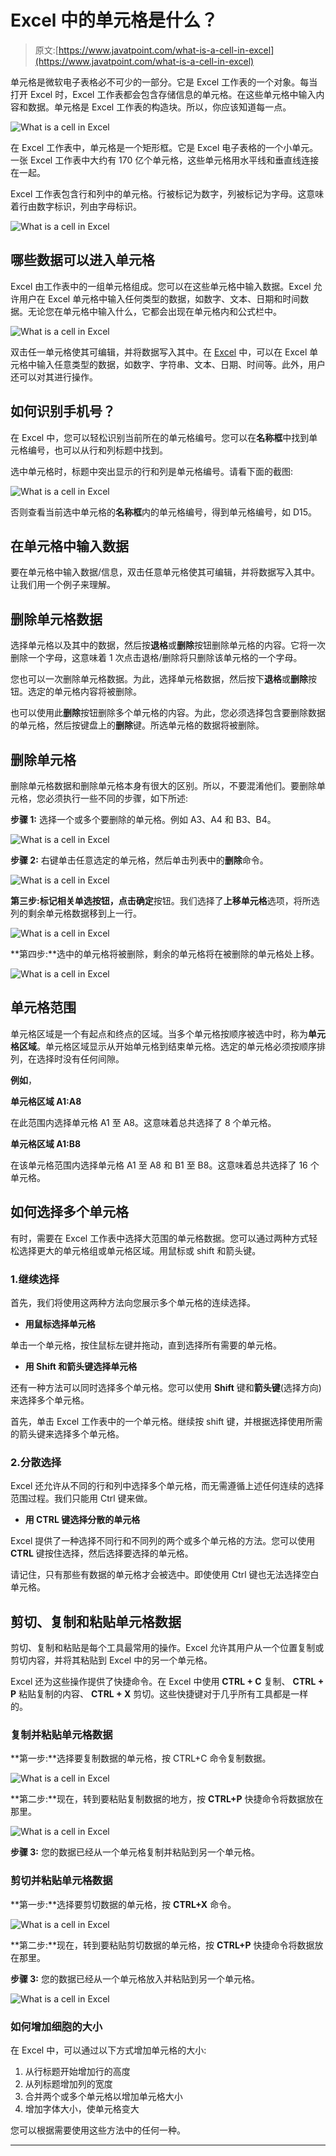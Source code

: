 # Excel 中的单元格是什么？

> 原文:[https://www.javatpoint.com/what-is-a-cell-in-excel](https://www.javatpoint.com/what-is-a-cell-in-excel)

单元格是微软电子表格必不可少的一部分。它是 Excel 工作表的一个对象。每当打开 Excel 时，Excel 工作表都会包含存储信息的单元格。在这些单元格中输入内容和数据。单元格是 Excel 工作表的构造块。所以，你应该知道每一点。

![What is a cell in Excel](img/24fcc066c7e66253cabedcdb17548662.png)

在 Excel 工作表中，单元格是一个矩形框。它是 Excel 电子表格的一个小单元。一张 Excel 工作表中大约有 170 亿个单元格，这些单元格用水平线和垂直线连接在一起。

Excel 工作表包含行和列中的单元格。行被标记为数字，列被标记为字母。这意味着行由数字标识，列由字母标识。

![What is a cell in Excel](img/3b917a87353614587d1988668362ecf0.png)

## 哪些数据可以进入单元格

Excel 由工作表中的一组单元格组成。您可以在这些单元格中输入数据。Excel 允许用户在 Excel 单元格中输入任何类型的数据，如数字、文本、日期和时间数据。无论您在单元格中输入什么，它都会出现在单元格内和公式栏中。

![What is a cell in Excel](img/3d94c96bba31d5cbf69ab9d9e905af64.png)

双击任一单元格使其可编辑，并将数据写入其中。在 [Excel](https://www.javatpoint.com/excel-tutorial) 中，可以在 Excel 单元格中输入任意类型的数据，如数字、字符串、文本、日期、时间等。此外，用户还可以对其进行操作。

## 如何识别手机号？

在 Excel 中，您可以轻松识别当前所在的单元格编号。您可以在**名称框**中找到单元格编号，也可以从行和列标题中找到。

选中单元格时，标题中突出显示的行和列是单元格编号。请看下面的截图:

![What is a cell in Excel](img/c7890f8ae749b90241e21c0966e62cbe.png)

否则查看当前选中单元格的**名称框**内的单元格编号，得到单元格编号，如 D15。

## 在单元格中输入数据

要在单元格中输入数据/信息，双击任意单元格使其可编辑，并将数据写入其中。让我们用一个例子来理解。

## 删除单元格数据

选择单元格以及其中的数据，然后按**退格**或**删除**按钮删除单元格的内容。它将一次删除一个字母，这意味着 1 次点击退格/删除将只删除该单元格的一个字母。

您也可以一次删除单元格数据。为此，选择单元格数据，然后按下**退格**或**删除**按钮。选定的单元格内容将被删除。

也可以使用此**删除**按钮删除多个单元格的内容。为此，您必须选择包含要删除数据的单元格，然后按键盘上的**删除**键。所选单元格的数据将被删除。

## 删除单元格

删除单元格数据和删除单元格本身有很大的区别。所以，不要混淆他们。要删除单元格，您必须执行一些不同的步骤，如下所述:

**步骤 1:** 选择一个或多个要删除的单元格。例如 A3、A4 和 B3、B4。

![What is a cell in Excel](img/098bfb15d89728e21dc050551b91caf1.png)

**步骤 2:** 右键单击任意选定的单元格，然后单击列表中的**删除**命令。

![What is a cell in Excel](img/b7945f1481154b47ac4836f3d74c8dab.png)

**第三步:**标记相关单选按钮，点击**确定**按钮。我们选择了**上移单元格**选项，将所选列的剩余单元格数据移到上一行。

![What is a cell in Excel](img/df1e7e3ae29758310bbc2d768eaa06d9.png)

**第四步:**选中的单元格将被删除，剩余的单元格将在被删除的单元格处上移。

![What is a cell in Excel](img/be82f64233aad1ce68d3c5ef89597757.png)

## 单元格范围

单元格区域是一个有起点和终点的区域。当多个单元格按顺序被选中时，称为**单元格区域**。单元格区域显示从开始单元格到结束单元格。选定的单元格必须按顺序排列，在选择时没有任何间隙。

**例如**，

**单元格区域 A1:A8**

在此范围内选择单元格 A1 至 A8。这意味着总共选择了 8 个单元格。

**单元格区域 A1:B8**

在该单元格范围内选择单元格 A1 至 A8 和 B1 至 B8。这意味着总共选择了 16 个单元格。

## 如何选择多个单元格

有时，需要在 Excel 工作表中选择大范围的单元格数据。您可以通过两种方式轻松选择更大的单元格组或单元格区域。用鼠标或 shift 和箭头键。

### 1.继续选择

首先，我们将使用这两种方法向您展示多个单元格的连续选择。

*   **用鼠标选择单元格**

单击一个单元格，按住鼠标左键并拖动，直到选择所有需要的单元格。

*   **用 Shift 和箭头键选择单元格**

还有一种方法可以同时选择多个单元格。您可以使用 **Shift** 键和**箭头键**(选择方向)来选择多个单元格。

首先，单击 Excel 工作表中的一个单元格。继续按 shift 键，并根据选择使用所需的箭头键来选择多个单元格。

### 2.分散选择

Excel 还允许从不同的行和列中选择多个单元格，而无需遵循上述任何连续的选择范围过程。我们只能用 Ctrl 键来做。

*   **用 CTRL 键选择分散的单元格**

Excel 提供了一种选择不同行和不同列的两个或多个单元格的方法。您可以使用 **CTRL** 键按住选择，然后选择要选择的单元格。

请记住，只有那些有数据的单元格才会被选中。即使使用 Ctrl 键也无法选择空白单元格。

## 剪切、复制和粘贴单元格数据

剪切、复制和粘贴是每个工具最常用的操作。Excel 允许其用户从一个位置复制或剪切内容，并将其粘贴到 Excel 中的另一个单元格。

Excel 还为这些操作提供了快捷命令。在 Excel 中使用 **CTRL + C** 复制、 **CTRL + P** 粘贴复制的内容、 **CTRL + X** 剪切。这些快捷键对于几乎所有工具都是一样的。

### 复制并粘贴单元格数据

**第一步:**选择要复制数据的单元格，按 CTRL+C 命令复制数据。

![What is a cell in Excel](img/c1547016c6553068ea179c31809bf77d.png)

**第二步:**现在，转到要粘贴复制数据的地方，按 **CTRL+P** 快捷命令将数据放在那里。

![What is a cell in Excel](img/0e4046b5b8eea4a9080466ef91cc3047.png)

**步骤 3:** 您的数据已经从一个单元格复制并粘贴到另一个单元格。

### 剪切并粘贴单元格数据

**第一步:**选择要剪切数据的单元格，按 **CTRL+X** 命令。

![What is a cell in Excel](img/c5612ae460e22213757538c6ccf44f63.png)

**第二步:**现在，转到要粘贴剪切数据的单元格，按 **CTRL+P** 快捷命令将数据放在那里。

**步骤 3:** 您的数据已经从一个单元格放入并粘贴到另一个单元格。

![What is a cell in Excel](img/b7d0779e1bc4c0cb7083ed5d19b4f49f.png)

### 如何增加细胞的大小

在 Excel 中，可以通过以下方式增加单元格的大小:

1.  从行标题开始增加行的高度
2.  从列标题增加列的宽度
3.  合并两个或多个单元格以增加单元格大小
4.  增加字体大小，使单元格变大

您可以根据需要使用这些方法中的任何一种。

* * *